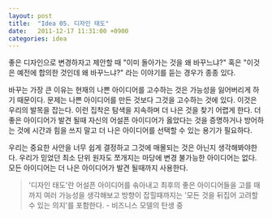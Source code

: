 ```yaml
---
layout: post
title:  "Idea 05. 디자인 태도"
date:   2011-12-17 11:31:00 +0900
categories: idea
---
```

좋은 디자인으로 변경하자고 제안할 때 "이미 돌아가는 것을 왜 바꾸느냐?" 혹은 "이것은 예전에 합의한 것인데 왜 바꾸느냐?" 라는 이야기를 듣는 경우가 종종 있다.

바꾸는 가장 큰 이유는 현재의 나쁜 아이디어를 고수하는 것은 가능성을 잃어버리게 하기 때문이다. 문제는 나쁜 아이디어를 만든 것보다 그것을 고수하는 것에 있다. 이것은 우리의 발목을 잡는다. 이런 집착은 탐색을 지속하며 더 나은 것을 찾기 어렵게 한다. 더 좋은 아이디어가 발견 될때 자신의 어설픈 아이디어가 옳았다는 것을 증명하거나 방어하는 것에 시간과 힘을 쓰지 말고 더 나은 아이디어를 선택할 수 있는 용기가 필요하다.

우리는 중요한 사안을 너무 쉽게 결정하고 그것에 매몰되는 것은 아닌지 생각해봐야한다. 우리가 믿었던 최소 단위 원자도 쪼개지는 마당에 변경 불가능한 아이디어는 없다. 모든 아이디어는 더 나은 아이디어가 발견 될때까지 사용한다.

> '디자인 태도'란 어설픈 아이디어를 솎아내고 최후의 좋은 아이디어들을 고를 때까지 여러 가능성을 생각해보고 방향이 잡힐때까지는 '모든 것을 뒤집어 고려할 수 있는 의지'를 포함한다. - 비즈니스 모델의 탄생 중
